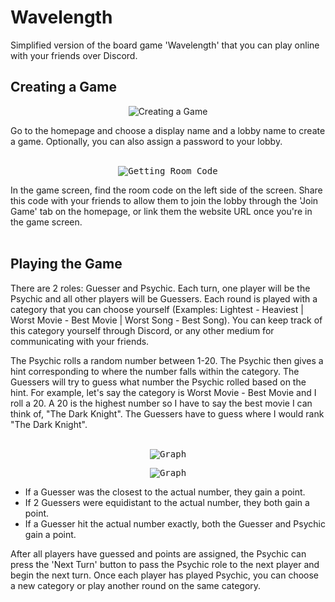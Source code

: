 # Wavelength
Simplified version of the board game 'Wavelength' that you can play online with your friends over Discord. 

## Creating a Game

<p align="center">
  <img src="https://res.cloudinary.com/dsry3cnco/image/upload/v1642180552/wavelength/title_ewxej9.png" alt="Creating a Game"/>
</p>
Go to the homepage and choose a display name and a lobby name to create a game. Optionally, you can also assign a password to your lobby. <br/><br/>

<p align="center">
  <kbd>
    <img src="https://res.cloudinary.com/dsry3cnco/image/upload/v1642174983/wavelength/room_code_zlk3sy.png" alt="Getting Room Code"/>
  </kbd>
</p>
In the game screen, find the room code on the left side of the screen. Share this code with your friends to allow them to join the lobby through the
'Join Game' tab on the homepage, or link them the website URL once you're in the game screen. <br/><br/>

## Playing the Game
There are 2 roles: Guesser and Psychic. Each turn, one player will be the Psychic and all other players will be Guessers. 
Each round is played with a category that you can choose yourself (Examples: Lightest - Heaviest | Worst Movie - Best Movie | Worst Song - Best Song). You can
keep track of this category yourself through Discord, or any other medium for communicating with your friends.

The Psychic rolls a random number between 1-20. The Psychic then gives a hint corresponding to where the number falls within the category.
The Guessers will try to guess what number the Psychic rolled based on the hint.
For example, let's say the category is Worst Movie - Best Movie and I roll a 20. A 20 is the highest number so I have to say the best movie I can think of, "The Dark Knight". 
The Guessers have to guess where I would rank "The Dark Knight". <br/> <br/>

<p align="center">
  <kbd>
    <img src="https://res.cloudinary.com/dsry3cnco/image/upload/v1642177814/wavelength/graph_hhoqi5.png" alt="Graph"/>
  </kbd>
</p>
<p align="center">
  <kbd>
    <img src="https://res.cloudinary.com/dsry3cnco/image/upload/v1642178162/wavelength/points_fxj9zu.png" alt="Graph"/>
  </kbd>
</p>

- If a Guesser was the closest to the actual number, they gain a point. <br/>
- If 2 Guessers were equidistant to the actual number, they both gain a point. <br/>
- If a Guesser hit the actual number exactly, both the Guesser and Psychic gain a point.

After all players have guessed and points are assigned, the Psychic can press the 'Next Turn' button to pass the Psychic role to the next player and begin the next turn.
Once each player has played Psychic, you can choose a new category or play another round on the same category.
